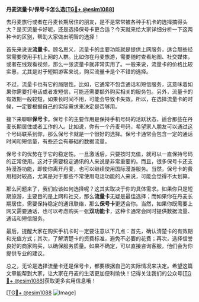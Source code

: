**丹麦流量卡/保号卡怎么选[[TG💪+ @esim1088](https://t.me/s/esim1088)]**

去丹麦旅行或者在丹麦长期居住的朋友，是不是常常被各种手机卡的选择搞得头大？是买流量卡好呢，还是选择保号卡更合适？今天就来给大家详细分析一下这两种卡的区别，帮助大家做出明智的选择！

首先来说说**流量卡**。顾名思义，流量卡的主要功能就是提供上网服务，适合那些经常需要使用手机上网的人群。比如你在丹麦旅游，需要随时查看地图、社交媒体，或者在线观看视频，那么一张流量卡就非常实用了。一般来说，流量卡的价格比较实惠，尤其是对于短期游客来说，购买流量卡是个不错的选择。

不过，流量卡也有它的局限性。比如，它通常不包含通话和短信服务，这意味着如果你需要打电话或者发短信，可能还需要额外购买相关的服务包。另外，流量卡的有效期一般较短，如果长时间不用，可能会导致卡失效。所以，在选择流量卡的时候，一定要根据自己的实际需求来决定是否够用。

接下来聊聊**保号卡**。保号卡的主要作用是保持手机号码的活跃状态，适合那些在丹麦长期居住或者工作的人。比如说，你有一个丹麦号码，希望家人朋友可以通过这个号码联系到你，那么保号卡就是一个很好的选择。保号卡通常会包含一定的通话时间和短信量，有些还会有基础的数据流量。

保号卡的优势在于它的稳定性。一旦激活后，只要按时充值，就可以一直保持号码的正常使用。这对于需要稳定通讯的人来说是非常重要的。而且，很多保号卡还支持漫游功能，即使你离开丹麦，也可以继续使用国际漫游服务。当然，保号卡的费用相对较高，尤其是对于那些不常使用电话功能的人来说，可能会觉得不太划算。

那么问题来了，我们应该如何选择呢？这其实取决于你的具体需求。如果你只是短期旅游，主要目的是上网和社交，那么**流量卡**无疑是最佳选择；而如果你在丹麦长期居住，需要保持稳定的通讯联络，那么**保号卡**更适合你。当然，如果你既需要上网又需要通话，也可以考虑购买一张**双功能卡**，这种卡通常会同时提供数据流量、通话和短信服务。

最后，提醒大家在购买手机卡时一定要注意以下几点：首先，确认清楚卡的有效期和充值方式；其次，了解清楚卡的资费标准，避免不必要的花费；再次，选择信誉良好的商家购买，以确保服务质量。如果不确定，可以直接咨询客服，他们会为你提供专业的建议。

总之，无论是选择流量卡还是保号卡，都要根据自己的实际情况来决定。希望这篇文章能帮到大家，让大家在丹麦的生活更加便利愉快！记得关注我们的公众号[[TG💪+ @esim1088](https://t.me/s/esim1088)]获取更多实用信息哦！

[[TG💪+ @esim1088](https://t.me/s/esim1088) ![Image](https://i.postimg.cc/4NQfJmqS/Snipaste-2025-05-13-00-14-12.png)]